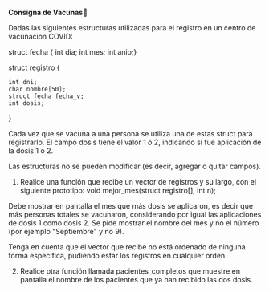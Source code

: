 **Consigna de Vacunas:syringe:**

Dadas las siguientes estructuras utilizadas
para el registro en un centro de vacunacion COVID:

struct fecha { int dia; int mes; int anio;}

struct registro { 

	int dni; 
	char nombre[50]; 
	struct fecha fecha_v; 
	int dosis;
  
}


Cada vez que se vacuna a una persona se utiliza
 una de estas struct para registrarlo.
El campo dosis tiene el valor 1 ó 2, indicando 
si fue aplicación de la dosis 1 ó 2.

Las estructuras no se pueden modificar (es decir,
 agregar o quitar campos).




1) Realice una función que recibe un vector de
 registros y su largo, con el siguiente
 prototipo:
void mejor_mes(struct registro[], int n);

Debe mostrar en pantalla el mes que más dosis se 
aplicaron, es decir que más personas 
totales se vacunaron, considerando por igual las
 aplicaciones de dosis 1 como dosis 2.
Se pide mostrar el nombre del mes y no el número 
(por ejemplo "Septiembre" y no 9).

Tenga en cuenta que el vector que recibe no está 
ordenado de ninguna forma especifica, pudiendo 
estar los registros en cualquier orden.



2) Realice otra función llamada 
pacientes_completos que muestre en pantalla el 
nombre de los pacientes que ya han recibido
las dos dosis.
